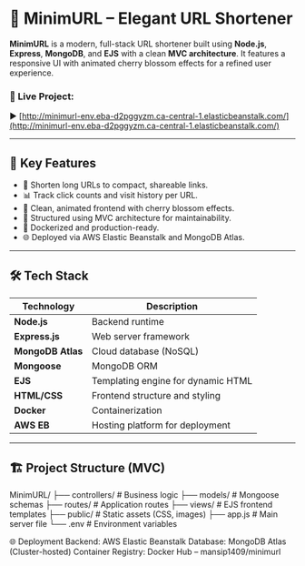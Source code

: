 # 🌸 MinimURL – Elegant URL Shortener

**MinimURL** is a modern, full-stack URL shortener built using **Node.js**, **Express**, **MongoDB**, and **EJS** with a clean **MVC architecture**. It features a responsive UI with animated cherry blossom effects for a refined user experience.

### 🔗 Live Project:
▶ [http://minimurl-env.eba-d2pggyzm.ca-central-1.elasticbeanstalk.com/](http://minimurl-env.eba-d2pggyzm.ca-central-1.elasticbeanstalk.com/)

---

## 🚀 Key Features

- 🔗 Shorten long URLs to compact, shareable links.
- 📊 Track click counts and visit history per URL.
- 🌸 Clean, animated frontend with cherry blossom effects.
- 📁 Structured using MVC architecture for maintainability.
- 🐳 Dockerized and production-ready.
- 🌐 Deployed via AWS Elastic Beanstalk and MongoDB Atlas.

---

## 🛠️ Tech Stack

| Technology        | Description                          |
|------------------|--------------------------------------|
| **Node.js**       | Backend runtime                      |
| **Express.js**    | Web server framework                 |
| **MongoDB Atlas** | Cloud database (NoSQL)               |
| **Mongoose**      | MongoDB ORM                          |
| **EJS**           | Templating engine for dynamic HTML   |
| **HTML/CSS**      | Frontend structure and styling       |
| **Docker**        | Containerization                     |
| **AWS EB**        | Hosting platform for deployment      |

---

## 🏗️ Project Structure (MVC)
MinimURL/
├── controllers/ # Business logic
├── models/ # Mongoose schemas
├── routes/ # Application routes
├── views/ # EJS frontend templates
├── public/ # Static assets (CSS, images)
├── app.js # Main server file
└── .env # Environment variables

🌐 Deployment
Backend: AWS Elastic Beanstalk
Database: MongoDB Atlas (Cluster-hosted)
Container Registry: Docker Hub – mansip1409/minimurl
